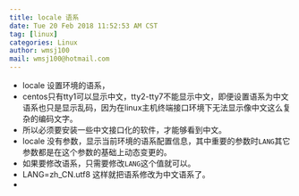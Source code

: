 ```yaml
---
title: locale 语系
date: Tue 20 Feb 2018 11:52:53 AM CST
tag: [linux]
categories: Linux
author: wmsj100
mail: wmsj100@hotmail.com
---
```


- locale 设置环境的语系，
- centos只有tty1可以显示中文，tty2-tty7不能显示中文，即便设置语系为中文语系也只是显示乱码，因为在linux主机终端接口环境下无法显示像中文这么复杂的编码文字。
- 所以必须要安装一些中文接口化的软件，才能够看到中文。
- locale 没有参数，显示当前环境的语系配置信息，其中重要的参数时`LANG`其它参数都是在这个参数的基础上动态变更的。
- 如果要修改语系，只需要修改`LANG`这个值就可以。
- LANG=zh_CN.utf8 这样就把语系修改为中文语系了。
- 
